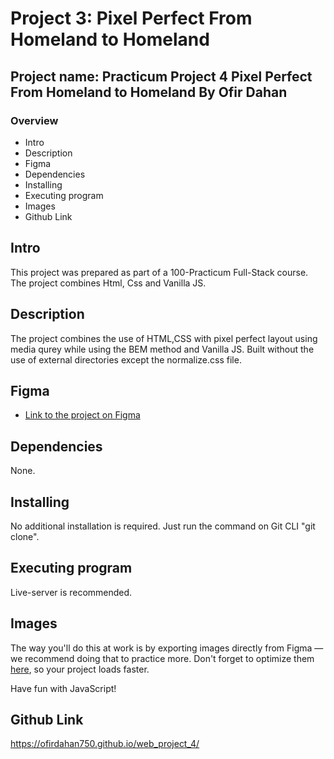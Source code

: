 # Project 3: Pixel Perfect From Homeland to Homeland

## Project name: Practicum Project 4 Pixel Perfect From Homeland to Homeland By Ofir Dahan

### Overview

- Intro
- Description
- Figma
- Dependencies
- Installing
- Executing program
- Images
- Github Link

## Intro

This project was prepared as part of a 100-Practicum Full-Stack course.
The project combines Html, Css and Vanilla JS.

## Description

The project combines the use of HTML,CSS with pixel perfect layout using media qurey while using the BEM method and Vanilla JS.
Built without the use of external directories except the normalize.css file.

## Figma

- [Link to the project on Figma](https://www.figma.com/file/SurN1jaeEQIhuZEDMhmWWf/Sprint-4-Around-The-U.S.-desktop-mobile?node-id=0%3A1)

## Dependencies

None.

## Installing

No additional installation is required.
Just run the command on Git CLI "git clone".

## Executing program

Live-server is recommended.

## Images

The way you'll do this at work is by exporting images directly from Figma — we recommend doing that to practice more. Don't forget to optimize them [here](https://tinypng.com/), so your project loads faster.

Have fun with JavaScript!

## Github Link

<https://ofirdahan750.github.io/web_project_4/>
